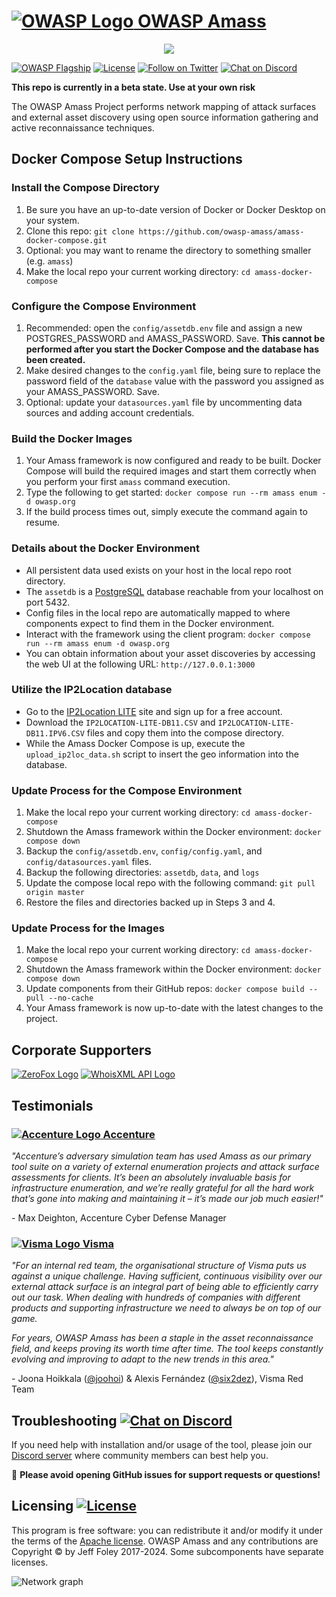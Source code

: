 # [![OWASP Logo](https://github.com/owasp-amass/amass/blob/master/images/owasp_logo.png) OWASP Amass](https://owasp.org/www-project-amass/)

<p align="center">
  <img src="https://github.com/owasp-amass/amass/blob/master/images/amass_video.gif">
</p>

[![OWASP Flagship](https://img.shields.io/badge/owasp-flagship%20project-48A646.svg)](https://owasp.org/projects/#sec-flagships)
[![License](https://img.shields.io/badge/license-apache%202-blue)](https://www.apache.org/licenses/LICENSE-2.0)
[![Follow on Twitter](https://img.shields.io/twitter/follow/owaspamass.svg?logo=twitter)](https://twitter.com/owaspamass)
[![Chat on Discord](https://img.shields.io/discord/433729817918308352.svg?logo=discord)](https://discord.gg/t7j6FeShKb)

**This repo is currently in a beta state. Use at your own risk**

The OWASP Amass Project performs network mapping of attack surfaces and external asset discovery using open source information gathering and active reconnaissance techniques.

## Docker Compose Setup Instructions

### Install the Compose Directory

1. Be sure you have an up-to-date version of Docker or Docker Desktop on your system.
2. Clone this repo: `git clone https://github.com/owasp-amass/amass-docker-compose.git`
3. Optional: you may want to rename the directory to something smaller (e.g. `amass`)
4. Make the local repo your current working directory: `cd amass-docker-compose`

### Configure the Compose Environment

1. Recommended: open the `config/assetdb.env` file and assign a new POSTGRES_PASSWORD and AMASS_PASSWORD. Save. **This cannot be performed after you start the Docker Compose and the database has been created.**
2. Make desired changes to the `config.yaml` file, being sure to replace the password field of the `database` value with the password you assigned as your AMASS_PASSWORD. Save.
3. Optional: update your `datasources.yaml` file by uncommenting data sources and adding account credentials.

### Build the Docker Images

1. Your Amass framework is now configured and ready to be built. Docker Compose will build the required images and start them correctly when you perform your first `amass` command execution.
2. Type the following to get started: `docker compose run --rm amass enum -d owasp.org`
3. If the build process times out, simply execute the command again to resume.

### Details about the Docker Environment

* All persistent data used exists on your host in the local repo root directory.
* The `assetdb` is a [PostgreSQL](https://github.com/postgres/postgres) database reachable from your localhost on port 5432.
* Config files in the local repo are automatically mapped to where components expect to find them in the Docker environment.
* Interact with the framework using the client program: `docker compose run --rm amass enum -d owasp.org`
* You can obtain information about your asset discoveries by accessing the web UI at the following URL: `http://127.0.0.1:3000`

### Utilize the IP2Location database

* Go to the [IP2Location LITE](https://lite.ip2location.com/) site and sign up for a free account.
* Download the `IP2LOCATION-LITE-DB11.CSV` and `IP2LOCATION-LITE-DB11.IPV6.CSV` files and copy them into the compose directory.
* While the Amass Docker Compose is up, execute the `upload_ip2loc_data.sh` script to insert the geo information into the database.

### Update Process for the Compose Environment

1. Make the local repo your current working directory: `cd amass-docker-compose`
2. Shutdown the Amass framework within the Docker environment: `docker compose down`
3. Backup the `config/assetdb.env`, `config/config.yaml`, and `config/datasources.yaml` files.
4. Backup the following directories: `assetdb`, `data`, and `logs`
5. Update the compose local repo with the following command: `git pull origin master`
6. Restore the files and directories backed up in Steps 3 and 4.

### Update Process for the Images

1. Make the local repo your current working directory: `cd amass-docker-compose`
2. Shutdown the Amass framework within the Docker environment: `docker compose down`
3. Update components from their GitHub repos: `docker compose build --pull --no-cache`
4. Your Amass framework is now up-to-date with the latest changes to the project.

## Corporate Supporters

[![ZeroFox Logo](https://github.com/owasp-amass/amass/blob/master/images/zerofox_logo.png)](https://www.zerofox.com/) [![WhoisXML API Logo](https://github.com/owasp-amass/amass/blob/master/images/whoisxmlapi_logo.png)](https://www.whoisxmlapi.com/)

## Testimonials

### [![Accenture Logo](https://github.com/owasp-amass/amass/blob/master/images/accenture_logo.png) Accenture](https://www.accenture.com/)

*"Accenture’s adversary simulation team has used Amass as our primary tool suite on a variety of external enumeration projects and attack surface assessments for clients. It’s been an absolutely invaluable basis for infrastructure enumeration, and we’re really grateful for all the hard work that’s gone into making and maintaining it – it’s made our job much easier!"*

\- Max Deighton, Accenture Cyber Defense Manager

### [![Visma Logo](https://github.com/owasp-amass/amass/blob/master/images/visma_logo.png) Visma](https://www.visma.com/)

*"For an internal red team, the organisational structure of Visma puts us against a unique challenge. Having sufficient, continuous visibility over our external attack surface is an integral part of being able to efficiently carry out our task. When dealing with hundreds of companies with different products and supporting infrastructure we need to always be on top of our game.*

*For years, OWASP Amass has been a staple in the asset reconnaissance field, and keeps proving its worth time after time. The tool keeps constantly evolving and improving to adapt to the new trends in this area."*

\- Joona Hoikkala ([@joohoi](https://github.com/joohoi)) & Alexis Fernández ([@six2dez](https://github.com/six2dez)), Visma Red Team

## Troubleshooting [![Chat on Discord](https://img.shields.io/discord/433729817918308352.svg?logo=discord)](https://discord.gg/t7j6FeShKb)

If you need help with installation and/or usage of the tool, please join our [Discord server](https://discord.gg/t7j6FeShKb) where community members can best help you.

:stop_sign:   **Please avoid opening GitHub issues for support requests or questions!**

## Licensing [![License](https://img.shields.io/badge/license-apache%202-blue)](https://www.apache.org/licenses/LICENSE-2.0)

This program is free software: you can redistribute it and/or modify it under the terms of the [Apache license](LICENSE). OWASP Amass and any contributions are Copyright © by Jeff Foley 2017-2024. Some subcomponents have separate licenses.

![Network graph](https://github.com/owasp-amass/amass/blob/master/images/network_06092018.png "Amass Network Mapping")
